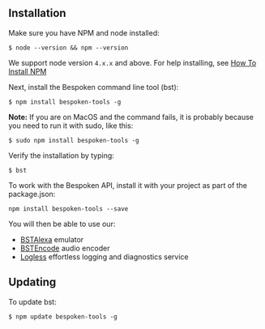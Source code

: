 ## Installation

Make sure you have NPM and node installed:
```
$ node --version && npm --version
```
We support node version `4.x.x` and above.  For help installing, see [How To Install NPM](http://blog.npmjs.org/post/85484771375/how-to-install-npm)


Next, install the Bespoken command line tool (bst):
```
$ npm install bespoken-tools -g
```
__Note:__ If you are on MacOS and the command fails, it is probably because you need to run it with sudo, like this:
```
$ sudo npm install bespoken-tools -g
```
Verify the installation by typing:
```
$ bst
```

To work with the Bespoken API, install it with your project as part of the package.json:
```
npm install bespoken-tools --save
```

You will then be able to use our:
 
* [BSTAlexa](/api/classes/bstalexa.html) emulator
* [BSTEncode](/api/classes/bstalexa.html) audio encoder
* [Logless](/api/classes/logless.html) effortless logging and diagnostics service

## Updating

To update bst:
```
$ npm update bespoken-tools -g
```
